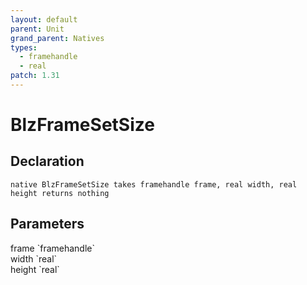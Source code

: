 ```yaml
---
layout: default
parent: Unit
grand_parent: Natives
types:
  - framehandle
  - real
patch: 1.31
---
```


# BlzFrameSetSize

## Declaration

```
native BlzFrameSetSize takes framehandle frame, real width, real height returns nothing
```

## Parameters
<dl>
  <dt>frame `framehandle`</dt>
  <dd></dd>

  <dt>width `real`</dt>
  <dd></dd>

  <dt>height `real`</dt>
  <dd></dd>
</dl>